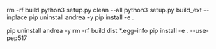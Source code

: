 rm -rf build
python3 setup.py clean --all
python3 setup.py build_ext --inplace
pip uninstall andrea -y
pip install -e .




pip uninstall andrea -y
rm -rf build dist *.egg-info
pip install -e . --use-pep517